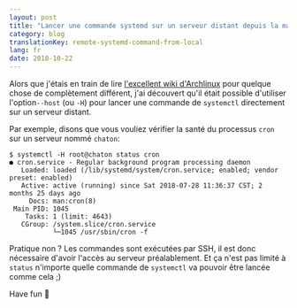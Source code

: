 ```yaml
---
layout: post
title: "Lancer une commande systemd sur un serveur distant depuis la machine locale"
category: blog
translationKey: remote-systemd-command-from-local
lang: fr
date: 2018-10-22
---
```


Alors que j'étais en train de lire [l'excellent wiki d'Archlinux][arch-wiki]
pour quelque chose de complètement différent, j'ai découvert qu'il était
possible d'utiliser l'option`--host` (ou `-H`) pour lancer une commande de
`systemctl` directement sur un serveur distant.

Par exemple, disons que vous vouliez vérifier la santé du processus `cron` sur
un serveur nommé `chaton`:
```
$ systemctl -H root@chaton status cron
● cron.service - Regular background program processing daemon
   Loaded: loaded (/lib/systemd/system/cron.service; enabled; vendor preset: enabled)
   Active: active (running) since Sat 2018-07-28 11:36:37 CST; 2 months 25 days ago
     Docs: man:cron(8)
 Main PID: 1045
    Tasks: 1 (limit: 4643)
   CGroup: /system.slice/cron.service
           └─1045 /usr/sbin/cron -f
```

Pratique non ? Les commandes sont exécutées par SSH, il est donc nécessaire
d'avoir l'accès au serveur préalablement. Et ça n'est pas limité à `status`
n'importe quelle commande de `systemctl` va pouvoir être lancée comme cela ;)

Have fun 👋

[arch-wiki]: https://wiki.archlinux.org/index.php/systemd
